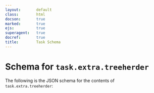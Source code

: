 ```yaml
---
layout:       default
class:        html
docson:       true
marked:       true
ejs:          true
superagent:   true
docref:       true
title:        Task Schema
---
```


# Schema for `task.extra.treeherder`

The following is the JSON schema for the contents of `task.extra.treeherder`:

<div data-render-schema='/schemas/treeherder/v1/task-treeherder-config.json'></div>
